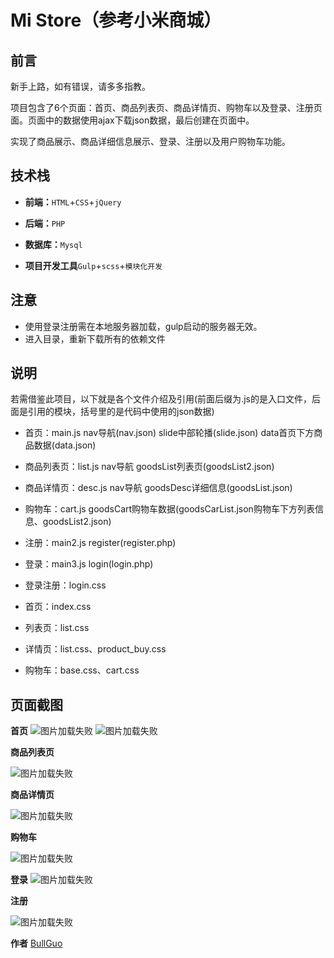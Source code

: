 # Mi Store（参考小米商城）

## 前言

新手上路，如有错误，请多多指教。



项目包含了6个页面：首页、商品列表页、商品详情页、购物车以及登录、注册页面。页面中的数据使用ajax下载json数据，最后创建在页面中。

实现了商品展示、商品详细信息展示、登录、注册以及用户购物车功能。

## 技术栈

- **前端：**`HTML`+`CSS`+`jQuery`

- **后端：**`PHP`

- **数据库：**`Mysql`

- **项目开发工具**`Gulp`+`scss`+`模块化开发`

## 注意

- 使用登录注册需在本地服务器加载，gulp启动的服务器无效。
- 进入目录，重新下载所有的依赖文件

## 说明

若需借鉴此项目，以下就是各个文件介绍及引用(前面后缀为.js的是入口文件，后面是引用的模块，括号里的是代码中使用的json数据)

- 首页：main.js		nav导航(nav.json)      slide中部轮播(slide.json)      data首页下方商品数据(data.json)
- 商品列表页：list.js		nav导航	 goodsList列表页(goodsList2.json)
- 商品详情页：desc.js		nav导航	 goodsDesc详细信息(goodsList.json)
- 购物车：cart.js		goodsCart购物车数据(goodsCarList.json购物车下方列表信息、goodsList2.json)
- 注册：main2.js		register(register.php)
- 登录：main3.js		login(login.php)

- 登录注册：login.css
- 首页：index.css
- 列表页：list.css
- 详情页：list.css、product_buy.css
- 购物车：base.css、cart.css

## 页面截图

**首页**
![图片加载失败](https://gitee.com/bullguo/iomg1/blob/master/showimg/01.png)
![图片加载失败](https://gitee.com/bullguo/iomg1/blob/master/showimg/02.png)

**商品列表页**

![图片加载失败](https://gitee.com/bullguo/iomg1/blob/master/showimg/03.png)

**商品详情页**

![图片加载失败](https://gitee.com/bullguo/iomg1/blob/master/showimg/04.png)

**购物车**

![图片加载失败](https://gitee.com/bullguo/iomg1/blob/master/showimg/05.png)

**登录**
![图片加载失败](https://gitee.com/bullguo/iomg1/blob/master/showimg/06.png)

**注册**

![图片加载失败](https://gitee.com/bullguo/iomg1/blob/master/showimg/07.png)



**作者** [BullGuo](https://github.com/BullGuo)
